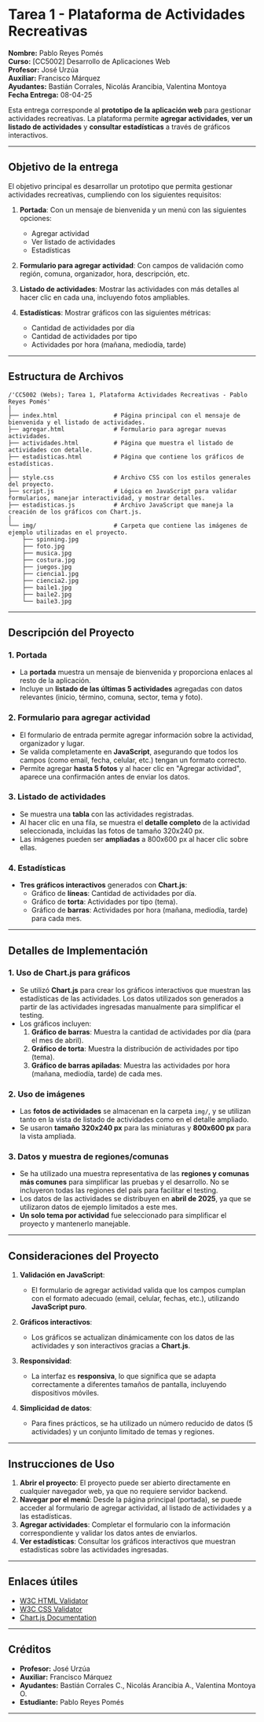 
# Tarea 1 - Plataforma de Actividades Recreativas

**Nombre:** Pablo Reyes Pomés  
**Curso:** [CC5002] Desarrollo de Aplicaciones Web  
**Profesor:** José Urzúa  
**Auxiliar:** Francisco Márquez  
**Ayudantes:** Bastián Corrales, Nicolás Arancibia, Valentina Montoya  
**Fecha Entrega:** 08-04-25  

Esta entrega corresponde al **prototipo de la aplicación web** para gestionar actividades recreativas. La plataforma permite **agregar actividades**, **ver un listado de actividades** y **consultar estadísticas** a través de gráficos interactivos.

---

## Objetivo de la entrega

El objetivo principal es desarrollar un prototipo que permita gestionar actividades recreativas, cumpliendo con los siguientes requisitos:

1. **Portada**: Con un mensaje de bienvenida y un menú con las siguientes opciones:
   - Agregar actividad
   - Ver listado de actividades
   - Estadísticas

2. **Formulario para agregar actividad**: Con campos de validación como región, comuna, organizador, hora, descripción, etc.

3. **Listado de actividades**: Mostrar las actividades con más detalles al hacer clic en cada una, incluyendo fotos ampliables.

4. **Estadísticas**: Mostrar gráficos con las siguientes métricas:
   - Cantidad de actividades por día
   - Cantidad de actividades por tipo
   - Actividades por hora (mañana, mediodía, tarde)

---

## Estructura de Archivos

```text
/'CC5002 (Webs); Tarea 1, Plataforma Actividades Recreativas - Pablo Reyes Pomés'
│
├── index.html                # Página principal con el mensaje de bienvenida y el listado de actividades.
├── agregar.html              # Formulario para agregar nuevas actividades.
├── actividades.html          # Página que muestra el listado de actividades con detalle.
├── estadisticas.html         # Página que contiene los gráficos de estadísticas.
│
├── style.css                 # Archivo CSS con los estilos generales del proyecto.
├── script.js                 # Lógica en JavaScript para validar formularios, manejar interactividad, y mostrar detalles.
├── estadisticas.js           # Archivo JavaScript que maneja la creación de los gráficos con Chart.js.
│
└── img/                      # Carpeta que contiene las imágenes de ejemplo utilizadas en el proyecto.
    ├── spinning.jpg
    ├── foto.jpg
    ├── musica.jpg
    ├── costura.jpg
    ├── juegos.jpg
    ├── ciencia1.jpg
    ├── ciencia2.jpg
    ├── baile1.jpg
    ├── baile2.jpg
    └── baile3.jpg
```

---

## Descripción del Proyecto

### 1. **Portada**
   - La **portada** muestra un mensaje de bienvenida y proporciona enlaces al resto de la aplicación.
   - Incluye un **listado de las últimas 5 actividades** agregadas con datos relevantes (inicio, término, comuna, sector, tema y foto).

### 2. **Formulario para agregar actividad**
   - El formulario de entrada permite agregar información sobre la actividad, organizador y lugar.
   - Se valida completamente en **JavaScript**, asegurando que todos los campos (como email, fecha, celular, etc.) tengan un formato correcto.
   - Permite agregar **hasta 5 fotos** y al hacer clic en "Agregar actividad", aparece una confirmación antes de enviar los datos.

### 3. **Listado de actividades**
   - Se muestra una **tabla** con las actividades registradas.
   - Al hacer clic en una fila, se muestra el **detalle completo** de la actividad seleccionada, incluidas las fotos de tamaño 320x240 px.
   - Las imágenes pueden ser **ampliadas** a 800x600 px al hacer clic sobre ellas.

### 4. **Estadísticas**
   - **Tres gráficos interactivos** generados con **Chart.js**:
     - Gráfico de **líneas**: Cantidad de actividades por día.
     - Gráfico de **torta**: Actividades por tipo (tema).
     - Gráfico de **barras**: Actividades por hora (mañana, mediodía, tarde) para cada mes.

---

## Detalles de Implementación

### 1. **Uso de Chart.js para gráficos**
   - Se utilizó **Chart.js** para crear los gráficos interactivos que muestran las estadísticas de las actividades. Los datos utilizados son generados a partir de las actividades ingresadas manualmente para simplificar el testing.
   - Los gráficos incluyen:
     1. **Gráfico de barras**: Muestra la cantidad de actividades por día (para el mes de abril).
     2. **Gráfico de torta**: Muestra la distribución de actividades por tipo (tema).
     3. **Gráfico de barras apiladas**: Muestra las actividades por hora (mañana, mediodía, tarde) de cada mes.

### 2. **Uso de imágenes**
   - Las **fotos de actividades** se almacenan en la carpeta `img/`, y se utilizan tanto en la vista de listado de actividades como en el detalle ampliado.
   - Se usaron **tamaño 320x240 px** para las miniaturas y **800x600 px** para la vista ampliada.

### 3. **Datos y muestra de regiones/comunas**
   - Se ha utilizado una muestra representativa de las **regiones y comunas más comunes** para simplificar las pruebas y el desarrollo. No se incluyeron todas las regiones del país para facilitar el testing.
   - Los datos de las actividades se distribuyen en **abril de 2025**, ya que se utilizaron datos de ejemplo limitados a este mes.
   - **Un solo tema por actividad** fue seleccionado para simplificar el proyecto y mantenerlo manejable.

---

## Consideraciones del Proyecto

1. **Validación en JavaScript**:
   - El formulario de agregar actividad valida que los campos cumplan con el formato adecuado (email, celular, fechas, etc.), utilizando **JavaScript puro**.

2. **Gráficos interactivos**:
   - Los gráficos se actualizan dinámicamente con los datos de las actividades y son interactivos gracias a **Chart.js**.

3. **Responsividad**:
   - La interfaz es **responsiva**, lo que significa que se adapta correctamente a diferentes tamaños de pantalla, incluyendo dispositivos móviles.

4. **Simplicidad de datos**:
   - Para fines prácticos, se ha utilizado un número reducido de datos (5 actividades) y un conjunto limitado de temas y regiones.

---

## Instrucciones de Uso

1. **Abrir el proyecto**: El proyecto puede ser abierto directamente en cualquier navegador web, ya que no requiere servidor backend.
2. **Navegar por el menú**: Desde la página principal (portada), se puede acceder al formulario de agregar actividad, al listado de actividades y a las estadísticas.
3. **Agregar actividades**: Completar el formulario con la información correspondiente y validar los datos antes de enviarlos.
4. **Ver estadísticas**: Consultar los gráficos interactivos que muestran estadísticas sobre las actividades ingresadas.

---

## Enlaces útiles

- [W3C HTML Validator](http://validator.w3.org/)
- [W3C CSS Validator](http://jigsaw.w3.org/css-validator/)
- [Chart.js Documentation](https://www.chartjs.org/)

---

## Créditos

- **Profesor:** José Urzúa
- **Auxiliar:** Francisco Márquez
- **Ayudantes:** Bastián Corrales C., Nicolás Arancibia A., Valentina Montoya O.
- **Estudiante:** Pablo Reyes Pomés

---
